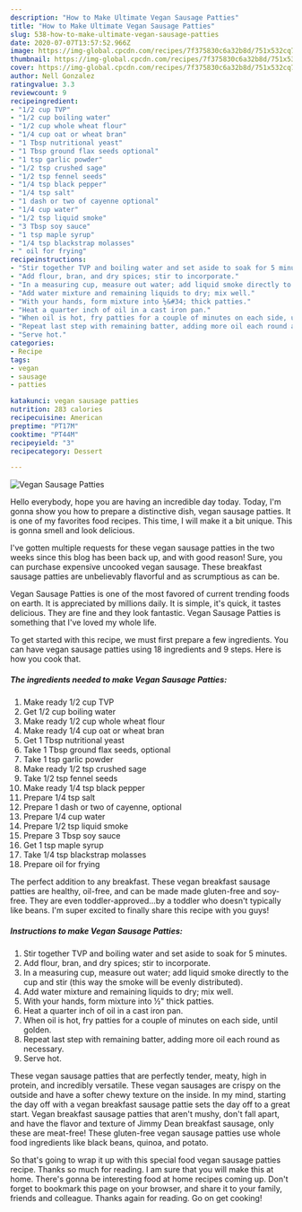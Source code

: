 ```yaml
---
description: "How to Make Ultimate Vegan Sausage Patties"
title: "How to Make Ultimate Vegan Sausage Patties"
slug: 538-how-to-make-ultimate-vegan-sausage-patties
date: 2020-07-07T13:57:52.966Z
image: https://img-global.cpcdn.com/recipes/7f375830c6a32b8d/751x532cq70/vegan-sausage-patties-recipe-main-photo.jpg
thumbnail: https://img-global.cpcdn.com/recipes/7f375830c6a32b8d/751x532cq70/vegan-sausage-patties-recipe-main-photo.jpg
cover: https://img-global.cpcdn.com/recipes/7f375830c6a32b8d/751x532cq70/vegan-sausage-patties-recipe-main-photo.jpg
author: Nell Gonzalez
ratingvalue: 3.3
reviewcount: 9
recipeingredient:
- "1/2 cup TVP"
- "1/2 cup boiling water"
- "1/2 cup whole wheat flour"
- "1/4 cup oat or wheat bran"
- "1 Tbsp nutritional yeast"
- "1 Tbsp ground flax seeds optional"
- "1 tsp garlic powder"
- "1/2 tsp crushed sage"
- "1/2 tsp fennel seeds"
- "1/4 tsp black pepper"
- "1/4 tsp salt"
- "1 dash or two of cayenne optional"
- "1/4 cup water"
- "1/2 tsp liquid smoke"
- "3 Tbsp soy sauce"
- "1 tsp maple syrup"
- "1/4 tsp blackstrap molasses"
- " oil for frying"
recipeinstructions:
- "Stir together TVP and boiling water and set aside to soak for 5 minutes."
- "Add flour, bran, and dry spices; stir to incorporate."
- "In a measuring cup, measure out water; add liquid smoke directly to the cup and stir (this way the smoke will be evenly distributed)."
- "Add water mixture and remaining liquids to dry; mix well."
- "With your hands, form mixture into ½&#34; thick patties."
- "Heat a quarter inch of oil in a cast iron pan."
- "When oil is hot, fry patties for a couple of minutes on each side, until golden."
- "Repeat last step with remaining batter, adding more oil each round as necessary."
- "Serve hot."
categories:
- Recipe
tags:
- vegan
- sausage
- patties

katakunci: vegan sausage patties 
nutrition: 283 calories
recipecuisine: American
preptime: "PT17M"
cooktime: "PT44M"
recipeyield: "3"
recipecategory: Dessert

---
```



![Vegan Sausage Patties](https://img-global.cpcdn.com/recipes/7f375830c6a32b8d/751x532cq70/vegan-sausage-patties-recipe-main-photo.jpg)

Hello everybody, hope you are having an incredible day today. Today, I'm gonna show you how to prepare a distinctive dish, vegan sausage patties. It is one of my favorites food recipes. This time, I will make it a bit unique. This is gonna smell and look delicious.

I&#39;ve gotten multiple requests for these vegan sausage patties in the two weeks since this blog has been back up, and with good reason! Sure, you can purchase expensive uncooked vegan sausage. These breakfast sausage patties are unbelievably flavorful and as scrumptious as can be.

Vegan Sausage Patties is one of the most favored of current trending foods on earth. It is appreciated by millions daily. It is simple, it's quick, it tastes delicious. They are fine and they look fantastic. Vegan Sausage Patties is something that I've loved my whole life.


To get started with this recipe, we must first prepare a few ingredients. You can have vegan sausage patties using 18 ingredients and 9 steps. Here is how you cook that.

<!--inarticleads1-->

##### The ingredients needed to make Vegan Sausage Patties:

1. Make ready 1/2 cup TVP
1. Get 1/2 cup boiling water
1. Make ready 1/2 cup whole wheat flour
1. Make ready 1/4 cup oat or wheat bran
1. Get 1 Tbsp nutritional yeast
1. Take 1 Tbsp ground flax seeds, optional
1. Take 1 tsp garlic powder
1. Make ready 1/2 tsp crushed sage
1. Take 1/2 tsp fennel seeds
1. Make ready 1/4 tsp black pepper
1. Prepare 1/4 tsp salt
1. Prepare 1 dash or two of cayenne, optional
1. Prepare 1/4 cup water
1. Prepare 1/2 tsp liquid smoke
1. Prepare 3 Tbsp soy sauce
1. Get 1 tsp maple syrup
1. Take 1/4 tsp blackstrap molasses
1. Prepare  oil for frying


The perfect addition to any breakfast. These vegan breakfast sausage patties are healthy, oil-free, and can be made made gluten-free and soy-free. They are even toddler-approved…by a toddler who doesn&#39;t typically like beans. I&#39;m super excited to finally share this recipe with you guys! 

<!--inarticleads2-->

##### Instructions to make Vegan Sausage Patties:

1. Stir together TVP and boiling water and set aside to soak for 5 minutes.
1. Add flour, bran, and dry spices; stir to incorporate.
1. In a measuring cup, measure out water; add liquid smoke directly to the cup and stir (this way the smoke will be evenly distributed).
1. Add water mixture and remaining liquids to dry; mix well.
1. With your hands, form mixture into ½&#34; thick patties.
1. Heat a quarter inch of oil in a cast iron pan.
1. When oil is hot, fry patties for a couple of minutes on each side, until golden.
1. Repeat last step with remaining batter, adding more oil each round as necessary.
1. Serve hot.


These vegan sausage patties that are perfectly tender, meaty, high in protein, and incredibly versatile. These vegan sausages are crispy on the outside and have a softer chewy texture on the inside. In my mind, starting the day off with a vegan breakfast sausage pattie sets the day off to a great start. Vegan breakfast sausage patties that aren&#39;t mushy, don&#39;t fall apart, and have the flavor and texture of Jimmy Dean breakfast sausage, only these are meat-free! These gluten-free vegan sausage patties use whole food ingredients like black beans, quinoa, and potato. 

So that's going to wrap it up with this special food vegan sausage patties recipe. Thanks so much for reading. I am sure that you will make this at home. There's gonna be interesting food at home recipes coming up. Don't forget to bookmark this page on your browser, and share it to your family, friends and colleague. Thanks again for reading. Go on get cooking!
